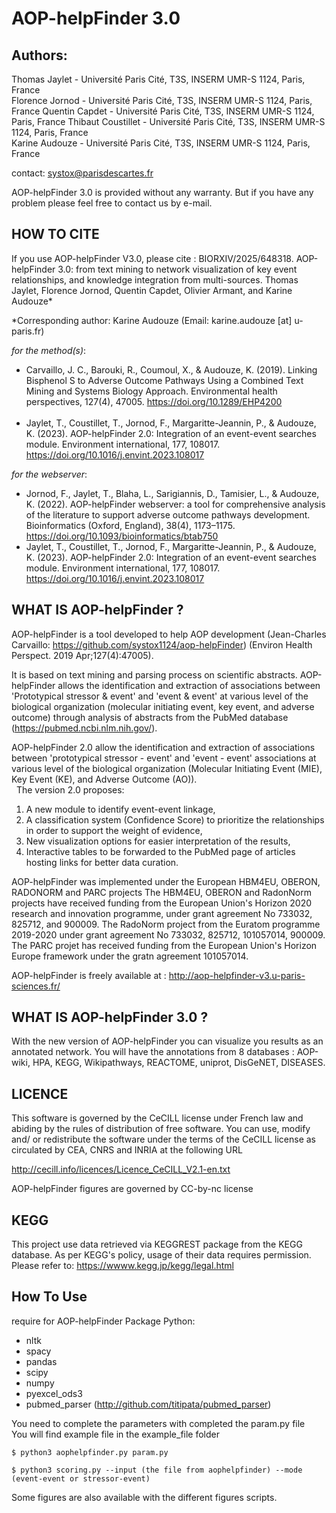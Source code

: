 # AOP-helpFinder 3.0

## Authors:   
Thomas Jaylet - Université Paris Cité, T3S, INSERM UMR-S 1124, Paris, France  
Florence Jornod - Université Paris Cité, T3S, INSERM UMR-S 1124, Paris, France 
Quentin Capdet - Université Paris Cité, T3S, INSERM UMR-S 1124, Paris, France
Thibaut Coustillet - Université Paris Cité, T3S, INSERM UMR-S 1124, Paris, France  
Karine Audouze - Université Paris Cité, T3S, INSERM UMR-S 1124, Paris, France  

contact: systox@parisdescartes.fr

AOP-helpFinder 3.0 is provided without any warranty. But if you have any problem please feel free to contact us by e-mail.


## HOW TO CITE 
If you use AOP-helpFinder V3.0, please cite :
BIORXIV/2025/648318. AOP-helpFinder 3.0: from text mining to network visualization of key event relationships, and knowledge integration from multi-sources. Thomas Jaylet, Florence Jornod, Quentin Capdet, Olivier Armant, and Karine Audouze*

*Corresponding author: Karine Audouze (Email: karine.audouze [at] u-paris.fr)

*for the method(s)*:  
* Carvaillo, J. C., Barouki, R., Coumoul, X., & Audouze, K. (2019). Linking Bisphenol S to Adverse Outcome Pathways Using a Combined Text Mining and Systems Biology Approach. Environmental health perspectives, 127(4), 47005. https://doi.org/10.1289/EHP4200  
&nbsp;
* Jaylet, T., Coustillet, T., Jornod, F., Margaritte-Jeannin, P., & Audouze, K. (2023). AOP-helpFinder 2.0: Integration of an event-event searches module. Environment international, 177, 108017. https://doi.org/10.1016/j.envint.2023.108017

*for the webserver*:
* Jornod, F., Jaylet, T., Blaha, L., Sarigiannis, D., Tamisier, L., & Audouze, K. (2022). AOP-helpFinder webserver: a tool for comprehensive analysis of the literature to support adverse outcome pathways development. Bioinformatics (Oxford, England), 38(4), 1173–1175. https://doi.org/10.1093/bioinformatics/btab750
* Jaylet, T., Coustillet, T., Jornod, F., Margaritte-Jeannin, P., & Audouze, K. (2023). AOP-helpFinder 2.0: Integration of an event-event searches module. Environment international, 177, 108017. https://doi.org/10.1016/j.envint.2023.108017


## WHAT IS AOP-helpFinder ? 

AOP-helpFinder is a tool developed to help AOP development (Jean-Charles Carvaillo: https://github.com/systox1124/aop-helpFinder) (Environ Health Perspect. 2019 Apr;127(4):47005).

It is based on text mining and parsing process on scientific abstracts. AOP-helpFinder allows the identification and extraction of associations between 'Prototypical stressor & event' and 'event & event' at various level of the biological organization (molecular initiating event, key event, and adverse outcome) through analysis of abstracts from the PubMed database (https://pubmed.ncbi.nlm.nih.gov/). 

AOP-helpFinder 2.0 allow the identification and extraction of associations between 'prototypical stressor - event' and 'event - event' associations at various level of the biological organization (Molecular Initiating Event (MIE), Key Event (KE), and Adverse Outcome (AO)).  
&nbsp;
The version 2.0 proposes:
1. A new module to identify event-event linkage, 
2. A classification system (Confidence Score) to prioritize the relationships in order to support the weight of evidence, 
3. New visualization options for easier interpretation of the results,
4. Interactive tables to be forwarded to the PubMed page of articles hosting links for better data curation.

AOP-helpFinder was implemented under the European HBM4EU, OBERON, RADONORM and PARC projects
The HBM4EU, OBERON and RadonNorm projects have received funding from the European Union's Horizon 2020 research and innovation programme, under grant agreement No 733032, 825712, and 900009. The RadoNorm project from the Euratom programme 2019-2020 under grant agreement No 733032, 825712, 101057014, 900009. The PARC projet has received funding from the European Union's Horizon Europe framework under the gratn agreement 101057014.


AOP-helpFinder is freely available at : http://aop-helpfinder-v3.u-paris-sciences.fr/



##  WHAT IS AOP-helpFinder 3.0 ? 
With the new version of AOP-helpFinder you can visualize you results as an annotated network. You will have the annotations from 8 databases : AOP-wiki, HPA, KEGG, Wikipathways, REACTOME, uniprot, DisGeNET, DISEASES.


## LICENCE 
This software is governed by the CeCILL license under French law and abiding by the rules of distribution of free software.  You can  use,  modify and/ or redistribute the software under the terms of the CeCILL license as circulated by CEA, CNRS and INRIA at the following URL

http://cecill.info/licences/Licence_CeCILL_V2.1-en.txt

AOP-helpFinder figures are governed by CC-by-nc license

## KEGG
This project use data retrieved via KEGGREST package from the KEGG database.
As per KEGG's policy, usage of their data requires permission.
Please refer to: https://wwww.kegg.jp/kegg/legal.html

## How To Use 

require for AOP-helpFinder
Package Python:
* nltk
* spacy
* pandas
* scipy
* numpy
* pyexcel_ods3
* pubmed_parser (http://github.com/titipata/pubmed_parser)

You need to complete the parameters with completed the param.py file  
You will find example file in the example_file folder

`$ python3 aophelpfinder.py param.py` 

`$ python3 scoring.py --input (the file from aophelpfinder) --mode (event-event or stressor-event)`

Some figures are also available with the different figures scripts.
